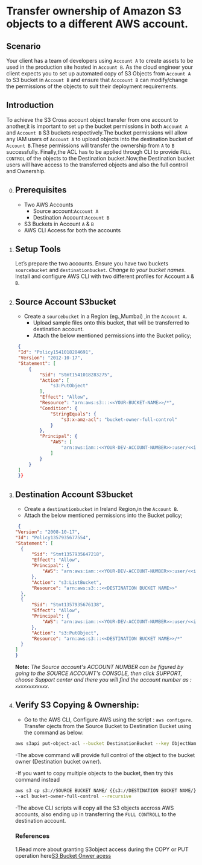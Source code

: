 # Transfer ownership of Amazon S3 objects to a different AWS account.		

## Scenario
Your client has a team of developers using `Account A` to create assets to be used in the production site hosted in `Account B`. As the cloud engineer your client expects you to set up automated copy of S3 Objects from `Account A` to S3 bucket in `Account B` and ensure that `Acccount B` can modify/change the permissions of the objects to suit their deployment requirements.

## Introduction
To achieve the S3 Cross account object transfer from one account to another,it is important to set up the bucket permissions in both
`Account A` and `Account B` S3 buckets respectively.The bucket permissions will allow any IAM users of `Account A` to upload objects 
into the destination bucket of `Account B`.These permissions will transfer the ownership from `A` to `B` successfully. Finally,the ACL has to be applied through CLI to provide `FULL CONTROL` of the objects to the Destination bucket.Now,the Destination bucket users will have access to the transferred objects and also the full controll and Ownership.

0. ## Prerequisites
    - Two AWS Accounts 
        - Source account:`Account A`
        - Destination Account:`Account B`
    - S3 Buckets in Account `A` & `B`
    - AWS CLI Access for both the accounts
    
1. ## Setup Tools 
    Let’s prepare the two accounts. Ensure you have two buckets `sourcebucket` and `destinationbucket`. _Change to your bucket names_. Install and configure AWS CLI with two different profiles for Account `A` & `B`.

2. ## Source Account S3bucket
     - Create a `sourcebucket` in a Region (eg.,Mumbai) ,in the `Account A`.
        - Upload sample files onto this bucket, that will be transferred to destination account.
        - Attach the below mentioned permissions into the Bucket policy;
    
   ```json
    {
    "Id": "Policy1541018284691",
    "Version": "2012-10-17",
    "Statement": [
        {
            "Sid": "Stmt1541018283275",
            "Action": [
                "s3:PutObject"
            ],
            "Effect": "Allow",
            "Resource": "arn:aws:s3:::<<YOUR-BUCKET-NAME>>/*",
            "Condition": {
                "StringEquals": {
                    "s3:x-amz-acl": "bucket-owner-full-control"
                }
            },
            "Principal": {
                "AWS": [
                    "arn:aws:iam::<<YOUR-DEV-ACCOUNT-NUMBER>>:user/<<iam-username>>"
                ]
            }
        }
    ]
    }}


3. ## Destination Account S3bucket

    - Create a `destinationbucket` in Ireland Region,in the `Account B`.
    -  Attach the below mentioned permissions into the Bucket policy;
     
      ```json
       {
    "Version": "2008-10-17",
    "Id": "Policy1357935677554",
    "Statement": [
        {
            "Sid": "Stmt1357935647218",
            "Effect": "Allow",
            "Principal": {
                "AWS": "arn:aws:iam::<<YOUR-DEV-ACCOUNT-NUMBER>>:user/<<iam-username>>"
            },
            "Action": "s3:ListBucket",
            "Resource": "arn:aws:s3:::<<DESTINATION BUCKET NAME>>"
        },
        {
            "Sid": "Stmt1357935676138",
            "Effect": "Allow",
            "Principal": {
                "AWS": "arn:aws:iam::<<YOUR-DEV-ACCOUNT-NUMBER>>:user/<<iam-username>>"
            },
            "Action": "s3:PutObject",
            "Resource": "arn:aws:s3:::<<DESTINATION BUCKET NAME>>/*"
        }
    ]
    }
     ```
    
        
   **Note:** _The Source account's ACCOUNT NUMBER can be figured by going to the SOURCE ACCOUNT's CONSOLE, 
   then click SUPPORT, choose Support center and there you will find the account number as : `xxxxxxxxxxxx`_.
    
    

  4. ## Verify S3 Copying & Ownership:
                
      -  Go to the AWS CLI, Configure AWS using the script : `aws configure`. 
      Transfer ojects from the Source Bucket to Destination Bucket using the command as below:
        
        ```sh
        aws s3api put-object-acl --bucket DestinationBucket --key ObjectName --acl bucket-owner-full-control
        ```
        -The above command will provide full control of the object to the bucket owner (Destination bucket owner).
          
        -If you want to copy multiple objects to the bucket, then try this command instead
    
        ```sh
       aws s3 cp s3://SOURCE BUCKET NAME/ {{s3://DESTINATION BUCKET NAME/}}\
       --acl bucket-owner-full-control --recursive
        ```
        
       -The above CLI scripts will copy all the S3 objects accross AWS accounts, also ending up in transferring the `FULL CONTROLL` to the destination account.
    
     ### References
    
     1.Read more about granting S3object access during the COPY or PUT operation here[S3 Bucket Onwer acess](https://aws.amazon.com/premiumsupport/knowledge-center/s3-bucket-owner-access/)

